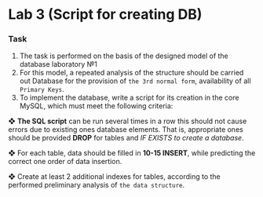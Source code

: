 # Lab 3 (Script for creating DB)

### Task

1. The task is performed on the basis of the designed model of the database
laboratory №1
2. For this model, a repeated analysis of the structure should be carried out Database for the provision of `the 3rd normal form`, availability of all `Primary Keys`.
3. To implement the database, write a script for its creation in the core MySQL, which must meet the following criteria:

  ❖ **The SQL script** can be run several times in a row this should not cause errors due to existing ones database elements. That is, appropriate ones should be provided **DROP** for tables and *IF EXISTS to create a database*.
  
  ❖ For each table, data should be filled in **10-15 INSERT**, while predicting the correct one order of data insertion.
  
  ❖ Create at least 2 additional indexes for tables, according to the performed preliminary analysis of `the data structure`.